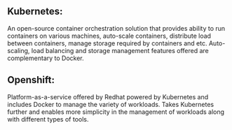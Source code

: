 ## Kubernetes:
An open-source container orchestration solution that provides ability to run containers on various machines, auto-scale containers, distribute load between containers, manage
storage required by containers and etc. Auto-scaling, load balancing and storage management features offered are complementary to Docker.

## Openshift:
Platform-as-a-service offered by Redhat powered by Kubernetes and includes Docker to manage the variety of workloads. Takes Kubernetes further and enables more simplicity in the
management of workloads along with different types of tools.

